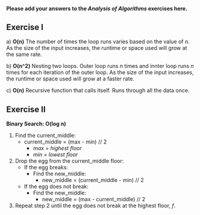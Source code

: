 #### Please add your answers to the ***Analysis of  Algorithms*** exercises here.

## Exercise I

a) **O(n)**
The number of times the loop runs varies based on the value of *n*.
As the size of the input increases, the runtime or space used will grow at the same rate.

b) **O(n^2)**
Nesting two loops. Outer loop runs *n* times and innter loop runs *n* times for each iteration of the outer loop.
As the size of the input increases, the runtime or space used will grow at a faster rate.

c) **O(n)**
Recursive function that calls itself. Runs through all the data once.

## Exercise II

**Binary Search: O(log n)**
1. Find the current_middle:
    * current_middle = (max - min) // 2
        * *max = highest floor*
        * *min = lowest floor*
2. Drop the egg from the current_middle floor:
    * If the egg breaks:
        * Find the new_middle:
            * new_middle = (current_middle - min) // 2
    * If the egg does not break:
        * Find the new_middle:
            * new_middle = (max - current_middle) // 2
3. Repeat step 2 until the egg does not break at the highest floor, *f*.